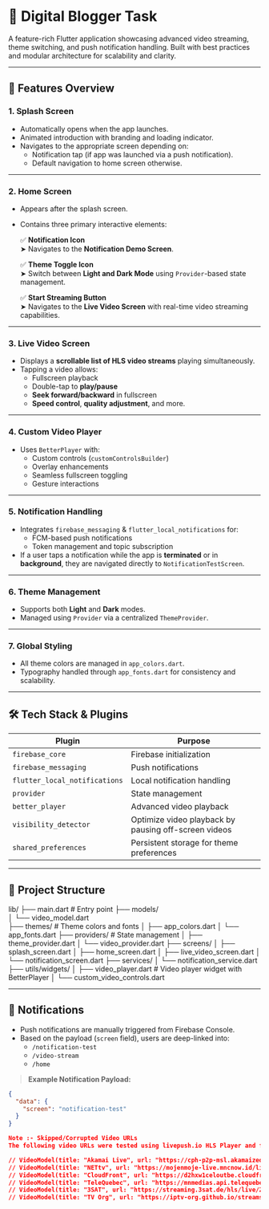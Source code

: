 # 📱 Digital Blogger Task

A feature-rich Flutter application showcasing advanced video streaming, theme switching, and push notification handling. Built with best practices and modular architecture for scalability and clarity.

---

## 🚀 Features Overview

### 1. **Splash Screen**
- Automatically opens when the app launches.
- Animated introduction with branding and loading indicator.
- Navigates to the appropriate screen depending on:
  - Notification tap (if app was launched via a push notification).
  - Default navigation to home screen otherwise.

---

### 2. **Home Screen**
- Appears after the splash screen.
- Contains three primary interactive elements:
  
  ✅ **Notification Icon**  
  ➤ Navigates to the **Notification Demo Screen**.

  ✅ **Theme Toggle Icon**  
  ➤ Switch between **Light and Dark Mode** using `Provider`-based state management.

  ✅ **Start Streaming Button**  
  ➤ Navigates to the **Live Video Screen** with real-time video streaming capabilities.

---

### 3. **Live Video Screen**
- Displays a **scrollable list of HLS video streams** playing simultaneously.
- Tapping a video allows:
  - Fullscreen playback
  - Double-tap to **play/pause**
  - **Seek forward/backward** in fullscreen
  - **Speed control**, **quality adjustment**, and more.

---

### 4. **Custom Video Player**
- Uses `BetterPlayer` with:
  - Custom controls (`customControlsBuilder`)
  - Overlay enhancements
  - Seamless fullscreen toggling
  - Gesture interactions

---

### 5. **Notification Handling**
- Integrates `firebase_messaging` & `flutter_local_notifications` for:
  - FCM-based push notifications
  - Token management and topic subscription
- If a user taps a notification while the app is **terminated** or in **background**, they are navigated directly to `NotificationTestScreen`.

---

### 6. **Theme Management**
- Supports both **Light** and **Dark** modes.
- Managed using `Provider` via a centralized `ThemeProvider`.

---

### 7. **Global Styling**
- All theme colors are managed in `app_colors.dart`.
- Typography handled through `app_fonts.dart` for consistency and scalability.

---

## 🛠️ Tech Stack & Plugins

| Plugin | Purpose |
|--------|---------|
| `firebase_core` | Firebase initialization |
| `firebase_messaging` | Push notifications |
| `flutter_local_notifications` | Local notification handling |
| `provider` | State management |
| `better_player` | Advanced video playback |
| `visibility_detector` | Optimize video playback by pausing off-screen videos |
| `shared_preferences` | Persistent storage for theme preferences |

---

## 📂 Project Structure

lib/
├── main.dart # Entry point
├── models/                     
│   └── video_model.dart          
├── themes/ # Theme colors and fonts
│ ├── app_colors.dart
│ └── app_fonts.dart
├── providers/ # State management
│ ├── theme_provider.dart
│ └── video_provider.dart
├── screens/
│ ├── splash_screen.dart
│ ├── home_screen.dart
│ ├── live_video_screen.dart
│ └── notification_screen.dart
├── services/
│ └── notification_service.dart
├── utils/widgets/
│ ├── video_player.dart # Video player widget with BetterPlayer
│ └── custom_video_controls.dart

---

## 🔔 Notifications

- Push notifications are manually triggered from Firebase Console.
- Based on the payload (`screen` field), users are deep-linked into:
  - `/notification-test`
  - `/video-stream`
  - `/home`

> **Example Notification Payload:**
```json
{
  "data": {
    "screen": "notification-test"
  }
}

Note :- Skipped/Corrupted Video URLs
The following video URLs were tested using livepush.io HLS Player and found non-functional or unstable

// VideoModel(title: "Akamai Live", url: "https://cph-p2p-msl.akamaized.net/hls/live/2000341/test/master.m3u8"),
// VideoModel(title: "NETtv", url: "https://mojenmoje-live.mncnow.id/live/eds/NETtv-HD/sa_dash_vmx/NETtv-HD.m3u8"),
// VideoModel(title: "CloudFront", url: "https://d2hxw1celoutbe.cloudfront.net/playlist.m3u8"),
// VideoModel(title: "TeleQuebec", url: "https://mnmedias.api.telequebec.tv/m3u8/29880.m3u8"),
// VideoModel(title: "3SAT", url: "https://streaming.3sat.de/hls/live/2013675/de/master.m3u8"),
// VideoModel(title: "TV Org", url: "https://iptv-org.github.io/streams/tv.m3u8"),

